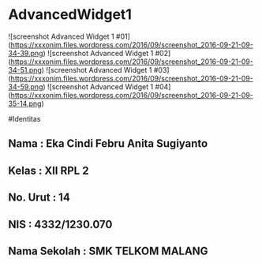 # AdvancedWidget1

![screenshot Advanced Widget 1 #01]
(https://xxxonim.files.wordpress.com/2016/09/screenshot_2016-09-21-09-34-39.png)
![screenshot Advanced Widget 1 #02]
(https://xxxonim.files.wordpress.com/2016/09/screenshot_2016-09-21-09-34-51.png)
![screenshot Advanced Widget 1 #03]
(https://xxxonim.files.wordpress.com/2016/09/screenshot_2016-09-21-09-34-59.png)
![screenshot Advanced Widget 1 #04]
(https://xxxonim.files.wordpress.com/2016/09/screenshot_2016-09-21-09-35-14.png)

#Identitas
## Nama         : Eka Cindi Febru Anita Sugiyanto
## Kelas        : XII RPL 2
## No. Urut     : 14
## NIS          : 4332/1230.070
## Nama Sekolah : SMK TELKOM MALANG
